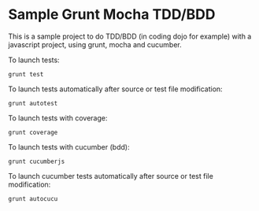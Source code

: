 Sample Grunt Mocha TDD/BDD
===================

This is a sample project to do TDD/BDD (in coding dojo for example) with a javascript project, using grunt, mocha and cucumber.

To launch tests:
```
grunt test
```

To launch tests automatically after source or test file modification:
```
grunt autotest
```

To launch tests with coverage:
```
grunt coverage
```

To launch tests with cucumber (bdd):
```
grunt cucumberjs
```

To launch cucumber tests automatically after source or test file modification:
```
grunt autocucu
```
